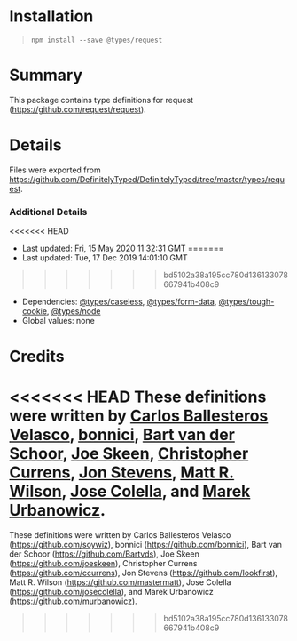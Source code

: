 # Installation
> `npm install --save @types/request`

# Summary
This package contains type definitions for request (https://github.com/request/request).

# Details
Files were exported from https://github.com/DefinitelyTyped/DefinitelyTyped/tree/master/types/request.

### Additional Details
<<<<<<< HEAD
 * Last updated: Fri, 15 May 2020 11:32:31 GMT
=======
 * Last updated: Tue, 17 Dec 2019 14:01:10 GMT
>>>>>>> bd5102a38a195cc780d136133078667941b408c9
 * Dependencies: [@types/caseless](https://npmjs.com/package/@types/caseless), [@types/form-data](https://npmjs.com/package/@types/form-data), [@types/tough-cookie](https://npmjs.com/package/@types/tough-cookie), [@types/node](https://npmjs.com/package/@types/node)
 * Global values: none

# Credits
<<<<<<< HEAD
These definitions were written by [Carlos Ballesteros Velasco](https://github.com/soywiz), [bonnici](https://github.com/bonnici), [Bart van der Schoor](https://github.com/Bartvds), [Joe Skeen](https://github.com/joeskeen), [Christopher Currens](https://github.com/ccurrens), [Jon Stevens](https://github.com/lookfirst), [Matt R. Wilson](https://github.com/mastermatt), [Jose Colella](https://github.com/josecolella), and [Marek Urbanowicz](https://github.com/murbanowicz).
=======
These definitions were written by Carlos Ballesteros Velasco (https://github.com/soywiz), bonnici (https://github.com/bonnici), Bart van der Schoor (https://github.com/Bartvds), Joe Skeen (https://github.com/joeskeen), Christopher Currens (https://github.com/ccurrens), Jon Stevens (https://github.com/lookfirst), Matt R. Wilson (https://github.com/mastermatt), Jose Colella (https://github.com/josecolella), and Marek Urbanowicz (https://github.com/murbanowicz).
>>>>>>> bd5102a38a195cc780d136133078667941b408c9
